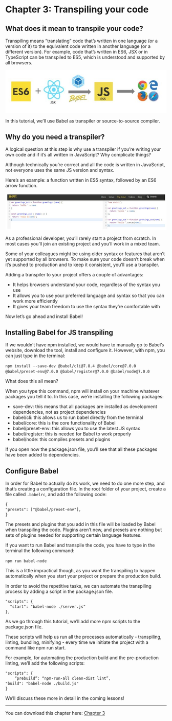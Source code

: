 # Chapter 3: Transpiling your code

## What does it mean to transpile your code?

Transpiling means “translating” code that’s written in one language (or a version of it) to the equivalent code written in another language (or a different version).
For example, code that’s written in ES6, JSX or in TypeScript can be transpiled to ES5, which is understood and supported by all browsers.

![transpiling](https://github.com/andreeamaco/js-boilerplate-tutorial/blob/main/chapter3-transpiling/Transpiling%20your%20code.jpg)

In this tutorial, we’ll use Babel as transpiler or source-to-source compiler.

## Why do you need a transpiler?

A logical question at this step is why use a transpiler if you’re writing your own code and if it’s all written in JavaScript? Why complicate things?

Although technically you’re correct and all the code is written in JavaScript, not everyone uses the same JS version and syntax. 

Here’s an example: a function written in ES5 syntax, followed by an ES6 arrow function.

![example-transpiling](https://github.com/andreeamaco/js-boilerplate-tutorial/blob/main/chapter3-transpiling/Transpiling%20your%20code%20(1).jpg)

As a professional developer, you’ll rarely start a project from scratch. In most cases you’ll join an existing project and you’ll work in a mixed team. 

Some of your colleagues might be using older syntax or features that aren’t yet supported by all browsers. To make sure your code doesn’t break when it’s pushed to production and to keep it consistent, you’ll use a transpiler.

Adding a transpiler to your project offers a couple of advantages:

- It helps browsers understand your code, regardless of the syntax you use
- It allows you to use your preferred language and syntax so that you can work more efficiently
- It gives your team freedom to use the syntax they’re comfortable with

Now let’s go ahead and install Babel!

## Installing Babel for JS transpiling 

If we wouldn’t have npm installed, we would have to manually go to Babel’s website, download the tool, install and configure it. However, with npm, you can just type in the terminal:

```npm install --save-dev @babel/cli@7.8.4 @babel/core@7.0.0 @babel/preset-env@7.0.0 @babel/register@7.0.0 @babel/node@7.0.0```

What does this all mean?

When you type this command, npm will install on your machine whatever packages you tell it to. In this case, we’re installing the following packages:

- save-dev: this means that all packages are installed as development dependencies, not as project dependencies
- babel/cli: this allows us to run babel directly from the terminal
- babel/core: this is the core functionality of Babel
- babel/preset-env: this allows you to use the latest JS syntax
- babel/register: this is needed for Babel to work properly
- babel/node: this compiles presets and plugins

If you open now the package.json file, you’ll see that all these packages have been added to dependencies.

## Configure Babel

In order for Babel to actually do its work, we need to do one more step, and that’s creating a configuration file.
In the root folder of your project, create a file called `.babelrc`, and add the following code:

```
{
"presets": ["@babel/preset-env"],
}
```

The presets and plugins that you add in this file will be loaded by Babel when transpiling the code. Plugins aren’t new, and presets are nothing but sets of plugins 
needed for supporting certain language features.

If you want to run Babel and transpile the code, you have to type in the terminal the following command: 

```npm run babel-node```

This is a little impractical though, as you want the transpiling to happen automatically when you start your project or prepare the production build. 

In order to avoid the repetitive tasks, we can automate the transpiling process by adding a script in the package.json file. 

```
"scripts": {
  "start": "babel-node ./server.js"
},
```

As we go through this tutorial, we’ll add more npm scripts to the package.json file. 

These scripts will help us run all the processes automatically - transpiling, linting, bundling, minifying - every time we initiate the project with a command like npm run start.

For example, for automating the production build and the pre-production linting, we’ll add the following scripts: 

```
"scripts": {
	“prebuild”: “npm-run-all clean-dist lint”,
"build": "babel-node ./build.js"
}
```

We’ll discuss these more in detail in the coming lessons!

___

You can download this chapter here: [Chapter 3](https://github.com/andreeamaco/js-boilerplate-tutorial/blob/main/chapter3-transpiling/Chapter%203%20Transpiling%20your%20code.pdf)


